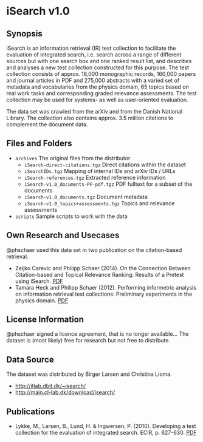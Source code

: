 # iSearch v1.0

## Synopsis

iSearch is an information retrieval (IR) test collection to facilitate the evaluation of integrated search, i.e. search across a range of different sources but with one search box and one ranked result list, and describes and analyses a new test collection constructed for this purpose. The test collection consists of approx. 18,000 monographic records, 160,000 papers and journal articles in PDF and 275,000 abstracts with a varied set of metadata and vocabularies from the physics domain, 65 topics based on real work tasks and corresponding graded relevance assessments. The test collection may be used for systems- as well as user-oriented evaluation.

The data set was crawled from the arXiv and from the Danish National Library. The collection also contains approx. 3.5 million citations to complement the document data.

## Files and Folders

- `archives` The original files from the distributor
  - `iSearch-direct-citations.tgz` Direct citations within the dataset 
  - `iSearchIDs.tgz` Mapping of internal IDs and arXiv IDs / URLs
  - `iSearch-references.tgz` Extracted reference information
  - `iSearch-v1.0_documents-PF-pdf.tgz` PDF fulltext for a subset of the documents
  - `iSearch-v1.0_documents.tgz` Document metadata
  - `iSearch-v1.0_topics+assessments.tgz` Topics and relevance assessments
- `scripts` Sample scripts to work with the data

## Own Research and Usecases

@phschaer used this data set in two publication on the citation-based retrieval.

- Zeljko Carevic and Philipp Schaer (2014). On the Connection Between Citation-based and Topical Relevance Ranking: Results of a Pretest using iSearch. [PDF](http://ceur-ws.org/Vol-1143/paper5.pdf)
- Tamara Heck and Philipp Schaer (2012). Performing informetric analysis on information retrieval test collections: Preliminary experiments in the physics domain. [PDF](https://arxiv.org/abs/1306.1743)

## License Information

@phschaer signed a licence agreement, that is no longer available... The dataset is (most likely) free for research but not free to distribute. 

## Data Source

The dataset was distributed by Birger Larsen and Christina Lioma.
- http://itlab.dbit.dk/~isearch/
- http://main.cl-lab.dk/download/isearch/

## Publications

- Lykke, M., Larsen, B., Lund, H. & Ingwersen, P. (2010). Developing a test collection for the evaluation of integrated search. ECIR, p. 627-630. [PDF](http://citeseerx.ist.psu.edu/viewdoc/download?doi=10.1.1.477.1982&rep=rep1&type=pdf)

